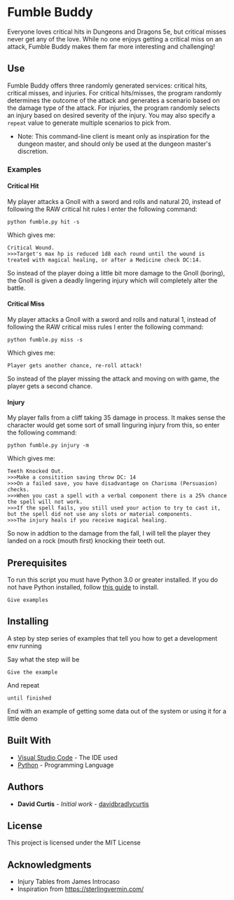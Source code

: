 # Fumble Buddy

Everyone loves critical hits in Dungeons and Dragons 5e, but critical misses never get any of the love. While no one enjoys getting a critical miss on an attack, Fumble Buddy makes them far more interesting and challenging!  

## Use
Fumble Buddy offers three randomly generated services: critical hits, critical misses, and injuries. For critical hits/misses, the program randomly determines the outcome of the attack and generates a scenario based on the damage type of the attack. For injuries, the program randomly selects an injury based on desired severity of the injury. You may also specify a ```repeat``` value to generate multiple scenarios to pick from.

* Note: This command-line client is meant only as inspiration for the dungeon master, and should only be used at the dungeon master's discretion.  

### Examples
#### Critical Hit
My player attacks a Gnoll with a sword and rolls and natural 20, instead of following the RAW critical hit rules I enter the following command:

```
python fumble.py hit -s
```

Which gives me:
```
Critical Wound. 
>>>Target's max hp is reduced 1d8 each round until the wound is treated with magical healing, or after a Medicine check DC:14.
```

So instead of the player doing a little bit more damage to the Gnoll (boring), the Gnoll is given a deadly lingering injury which will completely alter the battle.

#### Critical Miss
My player attacks a Gnoll with a sword and rolls and natural 1, instead of following the RAW critical miss rules I enter the following command:

```
python fumble.py miss -s
```

Which gives me:
```
Player gets another chance, re-roll attack!
```

So instead of the player missing the attack and moving on with game, the player gets a second chance.

#### Injury
My player falls from a cliff taking 35 damage in process. It makes sense the character would get some sort of small linguring injury from this, so enter the following command:

```
python fumble.py injury -m
```

Which gives me:
```
Teeth Knocked Out.
>>>Make a consitition saving throw DC: 14
>>>On a failed save, you have disadvantage on Charisma (Persuasion) checks.
>>>When you cast a spell with a verbal component there is a 25% chance the spell will not work.
>>>If the spell fails, you still used your action to try to cast it, but the spell did not use any slots or material components.
>>>The injury heals if you receive magical healing.
```

So now in addtion to the damage from the fall, I will tell the player they landed on a rock (mouth first) knocking their teeth out.

## Prerequisites

To run this script you must have Python 3.0 or greater installed. If you do not have Python installed, follow [this guide](https://www.tutorialdocs.com/tutorial/python3/setup-guide.html) to install.

```
Give examples
```

## Installing

A step by step series of examples that tell you how to get a development env running

Say what the step will be

```
Give the example
```

And repeat

```
until finished
```

End with an example of getting some data out of the system or using it for a little demo



## Built With

* [Visual Studio Code](https://code.visualstudio.com/) - The IDE used
* [Python](https://www.python.org/) - Programming Language


## Authors

* **David Curtis** - *Initial work* - [davidbradlycurtis](https://github.com/davidbradlycurtis)

## License

This project is licensed under the MIT License

## Acknowledgments

* Injury Tables from James Introcaso
* Inspiration from https://sterlingvermin.com/

